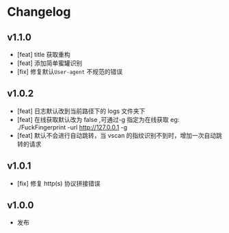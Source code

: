 # Changelog

## v1.1.0
- [feat] title 获取重构
- [feat] 添加简单蜜罐识别
- [fix] 修复默认`User-agent` 不规范的错误

## v1.0.2
- [feat] 日志默认改到当前路径下的 logs 文件夹下
- [feat] 在线获取默认改为 false ,可通过-g 指定为在线获取 eg: ./FuckFingerprint -url http://127.0.0.1 -g
- [feat] 默认不会进行自动跳转，当 vscan 的指纹识别不到时，增加一次自动跳转的请求

## v1.0.1
- [fix] 修复 http(s) 协议拼接错误

## v1.0.0
- 发布